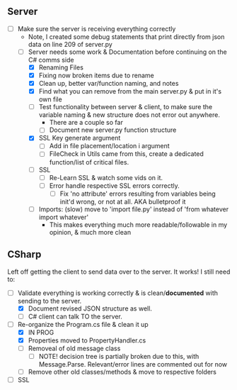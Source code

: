 
## Server 

- [ ] Make sure the server is receiving everything correctly 
	- Note, I created some debug statements that print directly from json data on line 209 of server.py
	- [ ] Server needs some work & Documentation before continuing on the C# comms side
		- [x] Renaming Files
		- [x] Fixing now broken items due to rename
		- [x] Clean up, better var/function naming, and notes
		- [x] Find what you can remove from the main server.py & put in it's own file
		- [ ] Test functionality between server & client, to make sure the variable naming & new structure does not error out anywhere. 
			-  There are a couple so far
			- [ ] Document new server.py function structure
		- [x] SSL Key generate argument
			- [ ] Add in file placement/location i argument
			- [ ] FileCheck in Utils came from this, create a dedicated function/list of critical files.
		- [ ] SSL
			- [ ] Re-Learn SSL & watch some vids on it. 
			- [ ] Error handle respective SSL errors correctly. 
				- [ ] Fix 'no attribute' errors resulting from variables being init'd wrong, or not at all. AKA bulletproof it
		- [ ] Imports: (slow) move to 'import file.py' instead of 'from whatever import whatever'
			- This makes everything much more readable/followable in my opinion, & much more clean

## CSharp

Left off getting the client to send data over to the server. It works! I still need to:
- [ ] Validate everything is working correctly & is clean/**documented** with sending to the server.
	- [x] Document revised JSON structure as well.
	- [ ] C# client can talk TO the server. 

- [ ] Re-organize the Program.cs file & clean it up
	- [x] IN PROG
	- [x] Properties moved to PropertyHandler.cs
	- [ ] Removeal of old message class
		- [ ] NOTE! decision tree is partially broken due to this, with Message.Parse. Relevant/error lines are commented out for now
	- [ ] Remove other old classes/methods & move to respective folders
- [ ] SSL 